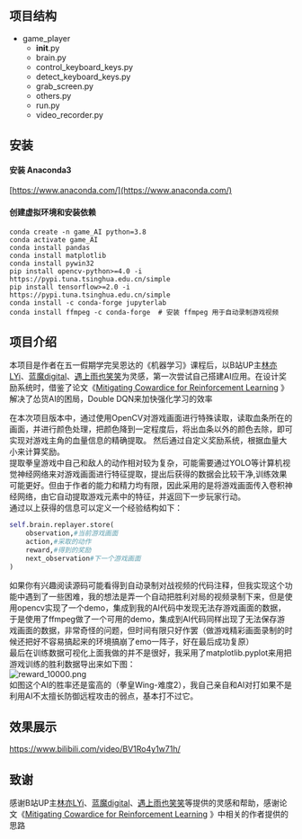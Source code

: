 <a name="6bc4ecf0"></a>
## 项目结构

- game_player 
   - __init__.py
   - brain.py
   - control_keyboard_keys.py
   - detect_keyboard_keys.py
   - grab_screen.py
   - others.py
   - run.py
   - video_recorder.py

<a name="e655a410"></a>
## 安装

<a name="889ea99a"></a>
#### 安装 Anaconda3

[https://www.anaconda.com/](https://www.anaconda.com/)

<a name="993df7fe"></a>
#### 创建虚拟环境和安装依赖

```shell
conda create -n game_AI python=3.8
conda activate game_AI
conda install pandas
conda install matplotlib
conda install pywin32
pip install opencv-python>=4.0 -i https://pypi.tuna.tsinghua.edu.cn/simple
pip install tensorflow>=2.0 -i https://pypi.tuna.tsinghua.edu.cn/simple
conda install -c conda-forge jupyterlab
conda install ffmpeg -c conda-forge  # 安装 ffmpeg 用于自动录制游戏视频
```

<a name="c5868890"></a>
## 项目介绍

本项目是作者在五一假期学完吴恩达的《机器学习》课程后，以B站UP主[林亦LYi](https://space.bilibili.com/4401694?spm_id_from=333.337.0.0)、[蓝魔digital](https://space.bilibili.com/270844959?spm_id_from=333.337.search-card.all.click)、[遇上雨也笑笑](https://www.bilibili.com/video/BV1NK411w7Rp/?spm_id_from=333.337.search-card.all.click&vd_source=bf823389b65483590a312cedf448bec4)为灵感，第一次尝试自己搭建AI应用。在设计奖励系统时，借鉴了论文《[Mitigating Cowardice for Reinforcement Learning](https://ieee-cog.org/2022/assets/papers/paper_111.pdf) 》解决了怂货AI的困局，Double DQN来加快强化学习的效率

在本次项目版本中，通过使用OpenCV对游戏画面进行特殊读取，读取血条所在的画面，并进行颜色处理，把颜色降到一定程度后，将出血条以外的颜色去除，即可实现对游戏主角的血量信息的精确提取。 然后通过自定义奖励系统，根据血量大小来计算奖励。<br />提取拳皇游戏中自己和敌人的动作相对较为复杂，可能需要通过YOLO等计算机视觉神经网络来对游戏画面进行特征提取，提出后获得的数据会比较干净,训练效果可能更好。但由于作者的能力和精力均有限，因此采用的是将游戏画面传入卷积神经网络，由它自动提取游戏元素中的特征，并返回下一步玩家行动。<br />通过以上获得的信息可以定义一个经验结构如下：
```python
self.brain.replayer.store(
    observation,#当前游戏画面
    action,#采取的动作
    reward,#得到的奖励
    next_observation#下一个游戏画面
)

```

如果你有兴趣阅读源码可能看得到自动录制对战视频的代码注释，但我实现这个功能中遇到了一些困难，我的想法是弄一个自动把胜利对局的视频录制下来，但是使用opencv实现了一个demo，集成到我的AI代码中发现无法存游戏画面的数据，于是使用了ffmpeg做了一个可用的demo，集成到AI代码同样出现了无法保存游戏画面的数据，非常奇怪的问题，但时间有限只好作罢（做游戏精彩画面录制的时候还把好不容易搞起来的环境搞崩了emo一阵子，好在最后成功复原）<br />最后在训练数据可视化上面我做的并不是很好，我采用了matplotlib.pyplot来用把游戏训练的胜利数据导出来如下图：<br />![reward_10000.png](https://cdn.nlark.com/yuque/0/2023/png/29611082/1683123779857-7f141ce5-7cff-46e9-80cd-4d73d3cf59dd.png#averageHue=%23fcf8f7&clientId=u6b9fb3aa-6551-4&from=paste&height=600&id=u0d40c6c3&originHeight=600&originWidth=1200&originalType=binary&ratio=1&rotation=0&showTitle=false&size=48752&status=done&style=none&taskId=u60993040-5bab-42bb-9a4f-2e3751b27f1&title=&width=1200)<br />如图这个AI的胜率还是蛮高的（拳皇Wing-难度2），我自己亲自和AI对打如果不是利用AI不太擅长防御远程攻击的弱点，基本打不过它。
<a name="0f1bea9b"></a>

##  效果展示
https://www.bilibili.com/video/BV1Ro4y1w71h/
## 致谢

感谢B站UP主[林亦LYi](https://space.bilibili.com/4401694?spm_id_from=333.337.0.0)、[蓝魔digital](https://space.bilibili.com/270844959?spm_id_from=333.337.search-card.all.click)、[遇上雨也笑笑](https://www.bilibili.com/video/BV1NK411w7Rp/?spm_id_from=333.337.search-card.all.click&vd_source=bf823389b65483590a312cedf448bec4)等提供的灵感和帮助，感谢论文《[Mitigating Cowardice for Reinforcement Learning](https://ieee-cog.org/2022/assets/papers/paper_111.pdf) 》中相关的作者提供的思路
